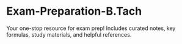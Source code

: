 # Exam-Preparation-B.Tach
Your one-stop resource for exam prep! Includes curated notes, key formulas, study materials, and helpful references.
